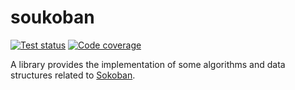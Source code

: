 # soukoban

[![Test status](https://img.shields.io/github/actions/workflow/status/ShenMian/soukoban/test.yml?label=test)](https://github.com/ShenMian/soukoban/actions/workflows/test.yml)
[![Code coverage](https://img.shields.io/codecov/c/github/ShenMian/soukoban)](https://app.codecov.io/gh/ShenMian/soukoban)

A library provides the implementation of some algorithms and data structures related to [Sokoban].

[sokoban]: https://en.wikipedia.org/wiki/Sokoban
